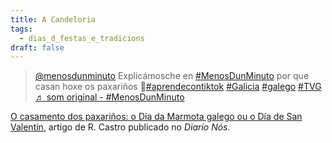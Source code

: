 ```yaml
---
title: A Candeloria
tags:
  - dias_d_festas_e_tradicions
draft: false
---
```

<blockquote class="tiktok-embed" cite="https://www.tiktok.com/@menosdunminuto/video/6924712551603358982" data-video-id="6924712551603358982" style="max-width: 605px;min-width: 325px;" > <section> <a target="_blank" title="@menosdunminuto" href="https://www.tiktok.com/@menosdunminuto">@menosdunminuto</a> Explicámosche en <a title="menosdunminuto" target="_blank" href="https://www.tiktok.com/tag/menosdunminuto">#MenosDunMinuto</a> por que casan hoxe os paxariños 🐥<a title="aprendecontiktok" target="_blank" href="https://www.tiktok.com/tag/aprendecontiktok">#aprendecontiktok</a> <a title="galicia" target="_blank" href="https://www.tiktok.com/tag/galicia">#Galicia</a> <a title="galego" target="_blank" href="https://www.tiktok.com/tag/galego">#galego</a> <a title="tvg" target="_blank" href="https://www.tiktok.com/tag/tvg">#TVG</a> <a target="_blank" title="♬ som original - #MenosDunMinuto" href="https://www.tiktok.com/music/som-original-6924712567898180358">♬ som original - #MenosDunMinuto</a> </section> </blockquote> <script async src="https://www.tiktok.com/embed.js"></script>

[](https://www.nosdiario.gal/articulo/cultura/casamento-paxarinos-dia-da-marmota-galego-dia-san-valentin/20160201213831044514.html)



[O casamento dos paxariños: o Día da Marmota galego ou o Día de San Valentín](https://www.nosdiario.gal/articulo/cultura/casamento-paxarinos-dia-da-marmota-galego-dia-san-valentin/20160201213831044514.html), artigo de R. Castro publicado no *Diario Nós.*